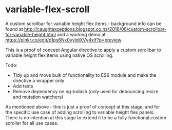 # variable-flex-scroll
A custom scrollbar for variable height flex items - background info can be found at http://caughtexceptions.blogspot.co.nz/2016/06/custom-scrollbar-for-variable-height.html and a working demo at https://plnkr.co/edit/p1ps6Nx0vyldiXVv4xlf?p=preview

This is a proof of concept Angular directive to apply a custom scrollbar to variable height flex items using native OS scrolling. 

Todo: 
* Tidy up and move bulk of functionality to ES6 module and make the directive a wrapper only
* Add tests
* Remove dependency on ng-lodash (only used for debouncing resize and mutation watchers)

As mentioned above - this is just a proof of concept at this stage, and for the specific use case of adding scrolling to variable height flex panels. There is no intention at this stage to extend it to be a fully functional custom scroller for all use cases.
